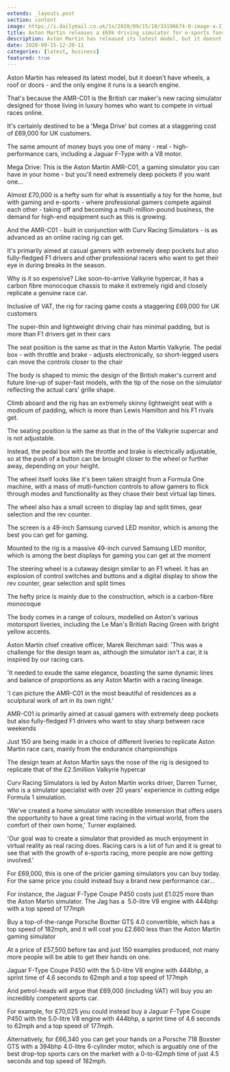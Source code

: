 ```yaml
---
extends: _layouts.post
section: content
image: https://i.dailymail.co.uk/1s/2020/09/15/10/33198674-0-image-a-2_1600161026948.jpg 
title: Aston Martin releases a £69k driving simulator for e-sports fans 
description: Aston Martin has released its latest model, but it doesnt have wheels, a roof or doors- and the only engine you can use is a search engine. Called the AMR-CO1, its a driving simulator on a big budget. 
date: 2020-09-15-12-20-11 
categories: [latest, business] 
featured: true 
--- 
```

Aston Martin has released its latest model, but it doesn't have wheels, a roof or doors - and the only engine it runs is a search engine.

That's because the AMR-C01 is the British car maker's new racing simulator designed for those living in luxury homes who want to compete in virtual races online.

It's certainly destined to be a 'Mega Drive' but comes at a staggering cost of £69,000 for UK customers. 

The same amount of money buys you one of many - real - high-performance cars, including a Jaguar F-Type with a V8 motor.

Mega Drive: This is the Aston Martin AMR-C01, a gaming simulator you can have in your home - but you'll need extremely deep pockets if you want one...

Almost £70,000 is a hefty sum for what is essentially a toy for the home, but with gaming and e-sports - where professional gamers compete against each other - taking off and becoming a multi-million-pound business, the demand for high-end equipment such as this is growing.  

And the AMR-C01 - built in conjunction with Curv Racing Simulators - is as advanced as an online racing rig can get.

It's primarily aimed at casual gamers with extremely deep pockets but also fully-fledged F1 drivers and other professional racers who want to get their eye in during breaks in the season. 

Why is it so expensive? Like soon-to-arrive Valkyrie hypercar, it has a carbon fibre monocoque chassis to make it extremely rigid and closely replicate a genuine race car.

Inclusive of VAT, the rig for racing game costs a staggering £69,000 for UK customers

The super-thin and lightweight driving chair has minimal padding, but is more than F1 drivers get in their cars

The seat position is the same as that in the Aston Martin Valkyrie. The pedal box - with throttle and brake - adjusts electronically, so short-legged users can move the controls closer to the chair

The body is shaped to mimic the design of the British maker's current and future line-up of super-fast models, with the tip of the nose on the simulator reflecting the actual cars' grille shape.

Climb aboard and the rig has an extremely skinny lightweight seat with a modicum of padding, which is more than Lewis Hamilton and his F1 rivals get.  

The seating position is the same as that in the of the Valkyrie supercar and is not adjustable. 

Instead, the pedal box with the throttle and brake is electrically adjustable, so at the push of a button can be brought closer to the wheel or further away, depending on your height.

The wheel itself looks like it's been taken straight from a Formula One machine, with a mass of mutli-function controls to allow gamers to flick through modes and functionality as they chase their best virtual lap times.

The wheel also has a small screen to display lap and split times, gear selection and the rev counter.

The screen is a 49-inch Samsung curved LED monitor, which is among the best you can get for gaming.

Mounted to the rig is a massive 49-inch curved Samsung LED monitor, which is among the best displays for gaming you can get at the moment

The steering wheel is a cutaway design similar to an F1 wheel. It has an explosion of control switches and buttons and a digital display to show the rev counter, gear selection and split times

The hefty price is mainly due to the construction, which is a carbon-fibre monocoque

The body comes in a range of colours, modelled on Aston's various motorsport liveries, including the Le Man's British Racing Green with bright yellow accents.      

Aston Martin chief creative officer, Marek Reichman said: 'This was a challenge for the design team as, although the simulator isn't a car, it is inspired by our racing cars. 

'It needed to exude the same elegance, boasting the same dynamic lines and balance of proportions as any Aston Martin with a racing lineage. 

'I can picture the AMR-C01 in the most beautiful of residences as a sculptural work of art in its own right.' 

AMR-C01 is primarily aimed at casual gamers with extremely deep pockets but also fully-fledged F1 drivers who want to stay sharp between race weekends

Just 150 are being made in a choice of different liveries to replicate Aston Martin race cars, mainly from the endurance championships

The design team at Aston Martin says the nose of the rig is designed to replicate that of the £2.5million Valkyrie hypercar

Curv Racing Simulators is led by Aston Martin works driver, Darren Turner, who is a simulator specialist with over 20 years' experience in cutting edge Formula 1 simulation. 

'We've created a home simulator with incredible immersion that offers users the opportunity to have a great time racing in the virtual world, from the comfort of their own home,' Turner explained. 

'Our goal was to create a simulator that provided as much enjoyment in virtual reality as real racing does. Racing cars is a lot of fun and it is great to see that with the growth of e-sports racing, more people are now getting involved.'

For £69,000, this is one of the pricier gaming simulators you can buy today. For the same price you could instead buy a brand new performance car...

For instance, the Jaguar F-Type Coupe P450 costs just £1.025 more than the Aston Martin simulator. The Jag has a  5.0-litre V8 engine with 444bhp with a top speed of 177mph

Buy a top-of-the-range Porsche Boxtter GTS 4.0 convertible, which has a top speed of 182mph, and it will cost you £2.660 less than the Aston Martin gaming simulator

At a price of £57,500 before tax and just 150 examples produced, not many more people will be able to get their hands on one.

Jaguar F-Type Coupe P450 with the 5.0-litre V8 engine with 444bhp, a sprint time of 4.6 seconds to 62mph and a top speed of 177mph 

And petrol-heads will argue that £69,000 (including VAT) will buy you an incredibly competent sports car.

For example, for £70,025 you could instead buy a Jaguar F-Type Coupe P450 with the 5.0-litre V8 engine with 444bhp, a sprint time of 4.6 seconds to 62mph and a top speed of 177mph.

Alternatively, for £66,340 you can get your hands on a Porsche 718 Boxster GTS with a 394bhp 4.0-litre 6-cylinder motor, which is arguably one of the best drop-top sports cars on the market with a 0-to-62mph time of just 4.5 seconds and top speed of 182mph. 

